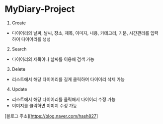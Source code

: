 # MyDiary-Project

1. Create
 - 다이어리의 날짜, 날씨, 장소, 제목, 이미지, 내용, 카테고리, 기분, 시간관리를 입력하여 다이어리를 생성


2. Search
 - 다이어리의 제목이나 날짜를 이용해 검색 가능


3. Delete
 - 리스트에서 해당 다이어리를 길게 클릭하여 다이어리 삭제 가능
 
 
4. Update
 - 리스트에서 해당 다이어리를 클릭해서 다이어리 수정 가능
 - 이미지를 클릭하면 이미지 수정 가능
 
 
[블로그 주소][https://blog.naver.com/hash827]

